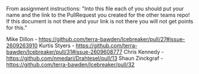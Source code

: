 From assignment instructions: "Into this file each of you should put your name and the link to the PullRequest you created for the other teams repo! If this document is not there and your link is not there you will not get points for this."

Mike Dillon - https://github.com/terra-bawden/Icebreaker/pull/27#issue-2609263910
Kurtis Styers - https://github.com/terra-bawden/Icebreaker/pull/31#issue-2609608777
Chris Kennedy - https://github.com/nmedari/Drahtesel/pull/13
Shaun Zinckgraf - https://github.com/terra-bawden/Icebreaker/pull/32
